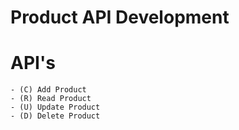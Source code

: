 # Product API Development

# API's
    - (C) Add Product
    - (R) Read Product
    - (U) Update Product
    - (D) Delete Product